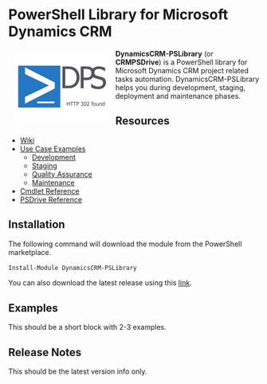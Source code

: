 # PowerShell Library for Microsoft Dynamics CRM

<a href="https://github.com/http302/DynamicsCRM-PSLibrary"><img src="https://github.com/http302/DynamicsCRM-PSLibrary/blob/master/DynamicsCRMPSLibrary.png" align="left" hspace="10" vspace="6"></a>

**DynamicsCRM-PSLibrary** (or **CRMPSDrive**) is a PowerShell library for Microsoft Dynamics CRM project related tasks automation.
DynamicsCRM-PSLibrary helps you during development, staging, deployment and maintenance phases.

## Resources

* [Wiki](https://github.com/dynamicscrm-pslibrary/dynamicscrm-pslibrary/wiki)
* [Use Case Examples](CmdletReference.md)
  * [Development]()
  * [Staging]()
  * [Quality Assurance]()
  * [Maintenance]()
* [Cmdlet Reference](CmdletReference.md)
* [PSDrive Reference](PSDriveReference.md)

## Installation

The following command  will download the module from the PowerShell marketplace.

```powershell
Install-Module DynamicsCRM-PSLibrary
```

You can also download the latest release using this [link](http://latestrelease).

## Examples

This should be a short block with 2-3 examples.

## Release Notes

This should be the latest version info only.